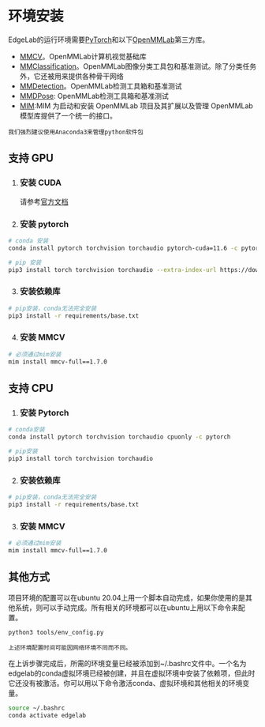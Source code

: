 # 环境安装

EdgeLab的运行环境需要[PyTorch](https://pytorch.org/get-started/locally/)和以下[OpenMMLab](https://openmmlab.com/)第三方库。

- [MMCV](https://github.com/open-mmlab/mmcv)。OpenMMLab计算机视觉基础库
- [MMClassification](https://github.com/open-mmlab/mmclassification)。OpenMMLab图像分类工具包和基准测试。除了分类任务外，它还被用来提供各种骨干网络
- [MMDetection](https://github.com/open-mmlab/mmdetection)。OpenMMLab检测工具箱和基准测试
- [MMDPose](https://github.com/open-mmlab/mmpose): OpenMMLab检测工具箱和基准测试
- [MIM](https://github.com/open-mmlab/mim):MIM 为启动和安装 OpenMMLab 项目及其扩展以及管理 OpenMMLab 模型库提供了一个统一的接口。

```{note}
我们强烈建议使用Anaconda3来管理python软件包
```

## 支持 GPU
1. ### 安装 CUDA
    请参考[官方文档](https://developer.nvidia.com/cuda-downloads)

2. ### 安装 pytorch
```bash
# conda 安装
conda install pytorch torchvision torchaudio pytorch-cuda=11.6 -c pytorch -c nvidia

# pip 安装
pip3 install torch torchvision torchaudio --extra-index-url https://download.pytorch.org/whl/cu116
```
3. ### 安装依赖库
```bash
# pip安装，conda无法完全安装
pip3 install -r requirements/base.txt
```

4. ### 安装 MMCV
```bash
# 必须通过mim安装
mim install mmcv-full==1.7.0 
```


## 支持 CPU
1. ### 安装 Pytorch
```bash
# conda安装
conda install pytorch torchvision torchaudio cpuonly -c pytorch

# pip安装
pip3 install torch torchvision torchaudio
```
2. ### 安装依赖库
```bash
# pip安装，conda无法完全安装
pip3 install -r requirements/base.txt
```

3. ### 安装 MMCV
```bash
# 必须通过mim安装
mim install mmcv-full==1.7.0
```


## 其他方式
项目环境的配置可以在ubuntu 20.04上用一个脚本自动完成，如果你使用的是其他系统，则可以手动完成。所有相关的环境都可以在ubuntu上用以下命令来配置。

```bash
python3 tools/env_config.py
```

```{warning}
上述环境配置时间可能因网络环境不同而不同。
```

在上诉步骤完成后，所需的环境变量已经被添加到~/.bashrc文件中。一个名为edgelab的conda虚拟环境已经被创建，并且在虚拟环境中安装了依赖项，但此时它还没有被激活。你可以用以下命令激活conda、虚拟环境和其他相关的环境变量。

```bash
source ~/.bashrc
conda activate edgelab
```